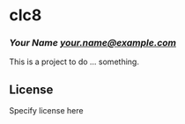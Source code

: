 # clc8
### _Your Name <your.name@example.com>_

This is a project to do ... something.

## License

Specify license here

